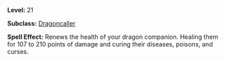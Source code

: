 <!-- TITLE: Spell: Breath Of Scale -->
<!-- SUBTITLE:  -->

**Level:** 21

**Subclass:** [Dragoncaller](dragoncaller)

**Spell Effect:** Renews the health of your dragon companion.  Healing them for 107 to 210 points of damage and curing their diseases, poisons, and curses.